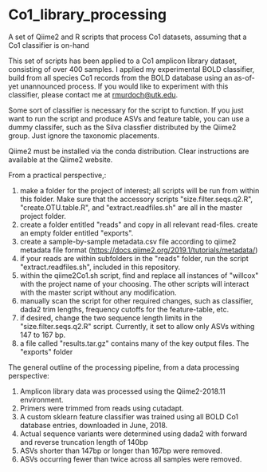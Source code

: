 # Co1_library_processing
A set of Qiime2 and R scripts that process Co1 datasets, assuming that a Co1 classifier is on-hand

This set of scripts has been applied to a Co1 amplicon library dataset, consisting of over 400 samples.  I applied my experimental BOLD classifier, build from all species Co1 records from the BOLD database using an as-of-yet unannounced process.  If you would like to experiment with this classifier, please contact me at rmurdoch@utk.edu.  

Some sort of classifier is necessary for the script to function.  If you just want to run the script and produce ASVs and feature table, you can use a dummy classifer, such as the Silva classfier distributed by the Qiime2 group.  Just ignore the taxonomic placements.

Qiime2 must be installed via the conda distribution.  Clear instructions are available at the Qiime2 website.

From a practical perspective,:
1. make a folder for the project of interest; all scripts will be run from within this folder. Make sure that the accessory scripts "size.filter.seqs.q2.R", "create.OTU.table.R", and "extract.readfiles.sh" are all in the master project folder. 
2. create a folder entitled "reads" and copy in all relevant read-files. create an empty folder entitled "exports".
3. create a sample-by-sample metadata.csv file according to qiime2 metadata file format (https://docs.qiime2.org/2019.1/tutorials/metadata/)
4. if your reads are within subfolders in the "reads" folder, run the script "extract.readfiles.sh", included in this repository.
5. within the qiime2Co1.sh script, find and replace all instances of "willcox" with the project name of your choosing. The other scripts will interact with the master script without any modification.
6. manually scan the script for other required changes, such as classifier, dada2 trim lengths, frequency cutoffs for the feature-table, etc.
7. if desired, change the two sequence length limits in the "size.filter.seqs.q2.R" script.  Currently, it set to allow only ASVs withing 147 to 167 bp.
8. a file called "results.tar.gz" contains many of the key output files.  The "exports" folder

The general outline of the processing pipeline, from a data processing perspective:

1. Amplicon library data was processed using the Qiime2-2018.11 environment.
2. Primers were trimmed from reads using cutadapt.
3. A custom sklearn feature classifier was trained using all BOLD Co1 database entries, downloaded in June, 2018.
4. Actual sequence variants were determined using dada2 with forward and reverse truncation length of 140bp
5. ASVs shorter than 147bp or longer than 167bp were removed.
6. ASVs occurring fewer than twice across all samples were removed.


